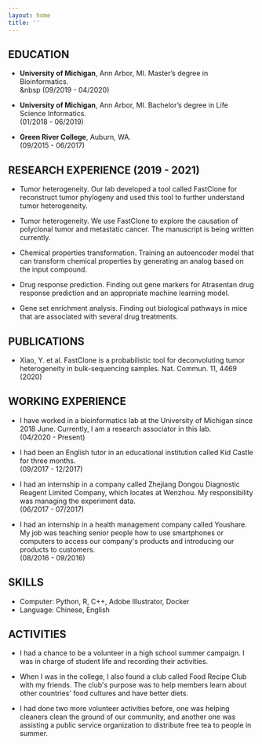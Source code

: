 ```yaml
---
layout: home
title: ''
---
```


## **EDUCATION** 

- **University of Michigan**, Ann Arbor, MI. Master’s degree in Bioinformatics.                                               
&nbsp (09/2019 - 04/2020)

- **University of Michigan**, Ann Arbor, MI. Bachelor’s degree in Life Science Informatics.                                                                                       
                                                                        (01/2018 - 06/2019)

- **Green River College**, Auburn, WA.                       
                                                                        (09/2015 - 06/2017)


## **RESEARCH EXPERIENCE (2019 - 2021)**

- Tumor heterogeneity. Our lab developed a tool called FastClone for reconstruct tumor phylogeny and used this tool to further understand tumor heterogeneity.

- Tumor heterogeneity. We use FastClone to explore the causation of polyclonal tumor and metastatic cancer. The manuscript is being written currently. 

- Chemical properties transformation. Training an autoencoder model that can transform chemical properties by generating an analog based on the input compound.

- Drug response prediction. Finding out gene markers for Atrasentan drug response prediction and an appropriate machine learning model.

- Gene set enrichment analysis. Finding out biological pathways in mice that are associated with several drug treatments.

## **PUBLICATIONS**
- Xiao, Y. et al. FastClone is a probabilistic tool for deconvoluting tumor heterogeneity in bulk-sequencing samples. Nat. Commun. 11, 4469 (2020)

## **WORKING EXPERIENCE**
- I have worked in a bioinformatics lab at the University of Michigan since 2018 June. Currently, I am a research associator in this lab.                       
                                                                                                                                        (04/2020 - Present)

- I had been an English tutor in an educational institution called Kid Castle for three months.                       
                                                                                                                                        (09/2017 - 12/2017)

- I had an internship in a company called Zhejiang Dongou Diagnostic Reagent Limited Company, which locates at Wenzhou. My responsibility was managing the experiment data.                       
                                                                                                                                        (06/2017 - 07/2017)

- I had an internship in a health management company called Youshare. My job was teaching senior people how to use smartphones or computers to access our company's products and introducing our products to customers.                       
                                                                                                                                        (08/2016 - 09/2016)

## **SKILLS** 
- Computer: Python, R, C++, Adobe Illustrator, Docker
- Language: Chinese, English

## **ACTIVITIES**
- I had a chance to be a volunteer in a high school summer campaign. I was in charge of student life and recording their activities.

- When I was in the college, I also found a club called Food Recipe Club with my friends. The club's purpose was to help members learn about other countries' food cultures and have better diets.

- I had done two more volunteer activities before, one was helping cleaners clean the ground of our community, and another one was assisting a public service organization to distribute free tea to people in summer.





